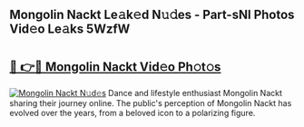 ## Mongolin Nackt Le𝚊k𝚎d N𝚞𝚍es - Part-sNl Photos Vid𝚎o Le𝚊ks 5WzfW

# <h2><a href="http://fb5jun9.evod.top/?m=Mongolin+Nackt">🔗 👉🔴 Mongolin Nackt Vid𝚎o Ph𝚘t𝚘s</a></h2>

[![Mongolin Nackt N𝚞d𝚎s](https://i.imgur.com/8V9OHl7.gif)](http://fb5jun9.evod.top/?m=Mongolin+Nackt)
Dance and lifestyle enthusiast Mongolin Nackt sharing their journey online. The public's perception of Mongolin Nackt has evolved over the years, from a beloved icon to a polarizing figure. 
